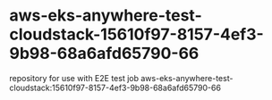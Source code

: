 # aws-eks-anywhere-test-cloudstack-15610f97-8157-4ef3-9b98-68a6afd65790-66
repository for use with E2E test job aws-eks-anywhere-test-cloudstack:15610f97-8157-4ef3-9b98-68a6afd65790-66
